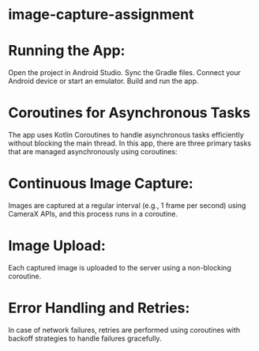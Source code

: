 # image-capture-assignment
# Running the App:
Open the project in Android Studio.
Sync the Gradle files.
Connect your Android device or start an emulator.
Build and run the app.

# Coroutines for Asynchronous Tasks
The app uses Kotlin Coroutines to handle asynchronous tasks efficiently without blocking the main thread. In this app, there are three primary tasks that are managed asynchronously using coroutines:

# Continuous Image Capture: 
Images are captured at a regular interval (e.g., 1 frame per second) using CameraX APIs, and this process runs in a coroutine.
# Image Upload: 
Each captured image is uploaded to the server using a non-blocking coroutine.
# Error Handling and Retries:
In case of network failures, retries are performed using coroutines with backoff strategies to handle failures gracefully.
